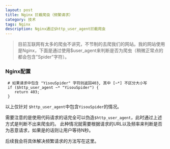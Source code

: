 ```yaml
---
layout: post
title: Nginx 拦截爬虫（频繁请求）
category: 技术
tags: Nginx
description: Nginx通过$http_user_agent拦截爬虫
---
```


> 目前互联网有太多的爬虫不讲究，不节制的去爬我们的网站。我的网站使用是Nginx，下面是通过使用$user_agent来判断是否为爬虫（稍微正常点的都会包含"Spider"字符）。

### Nginx配置
```
 # 如果请求中包含 "YisouSpider" 字符则返回403, 其中 [~*] 不区分大小写
 if ($http_user_agent ~* "YisouSpider") {
    return 403;
 }
```

以上仅针对 `$http_user_agent`中包含`YisouSpider`的情况。

需要注意的是使用代码请求的话完全可以伪造`$http_user_agent`，此时通过上述方式是判断不出来爬虫的。
此种情况就需要根据请求的URL以及频率来判断是否为恶意请求，如果是的话则让用户等待N秒。

后续我会将具体解决频繁请求的方法写在这里。
